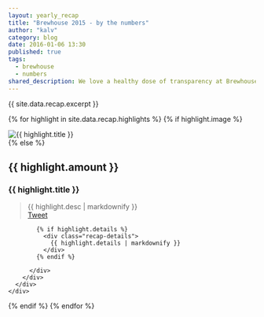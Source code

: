 ```yaml
---
layout: yearly_recap
title: "Brewhouse 2015 - by the numbers"
author: "kalv"
category: blog
date: 2016-01-06 13:30
published: true
tags:
  - brewhouse
  - numbers
shared_description: We love a healthy dose of transparency at Brewhouse. Here's our 2015 year end, by the numbers.
---
```


<p class="excerpt">{{ site.data.recap.excerpt }}</p>

<!-- break -->
{% for highlight in site.data.recap.highlights %}
{% if highlight.image %}
  <section class="recap-image">
    <image src="{{ highlight.image }}" alt="{{ highlight.title }}" class="img-responsive">
  </section>
{% else %}
  <section class="recap-section">
    <div class="container content">
      <div class="row flex">
        <div class="col-md-6">
          <div class="recap-heading text-center">
            <div class="recap-badge">
              <i class="recap-badge-icon zmdi {{ highlight.icon }}"></i>
            </div>
            <h2 class="recap-counter">{{ highlight.amount }}</h2>
            <h3 class="recap-title">{{ highlight.title }}</h3>
          </div>
        </div>
        <div class="col-xs-12 col-md-5">
          <div class="recap-desc">
            <blockquote>
              {{ highlight.desc | markdownify }}
              <div class="social-actions">
                <a href="https://twitter.com/share?via=BrewhouseTeam" class="twitter-share-button" data-lang="en" data-url="http://brewhouse.io{{ page.url }}" data-related="chancancode,kalv,pcreux,chuckbergeron" data-counturl="{{ page.counturl }}" data-text="{% if highlight.tweet %}{{ highlight.tweet }}{% else %}{{highlight.desc}}{% endif %}">Tweet</a>
              </div>
            </blockquote>

            {% if highlight.details %}
              <div class="recap-details">
                {{ highlight.details | markdownify }}
              </div>
            {% endif %}

          </div>
        </div>
      </div>
    </div>
  </section>
{% endif %}
{% endfor %}
